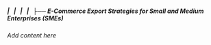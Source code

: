##### |   |   |   |   ├── E-Commerce Export Strategies for Small and Medium Enterprises (SMEs)

*Add content here*